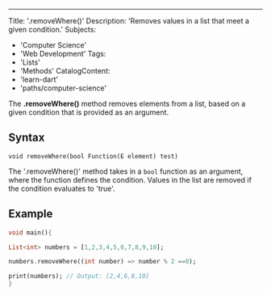 ---
Title: '.removeWhere()'
Description: 'Removes values in a list that meet a given condition.'
Subjects:
  - 'Computer Science'
  - 'Web Development'
Tags:
  - 'Lists'
  - 'Methods'
CatalogContent:
  - 'learn-dart'
  - 'paths/computer-science'

The **.removeWhere()** method removes elements from a list, based on a given condition that is provided as an argument. 

## Syntax
```pseudo
void removeWhere(bool Function(E element) test)
```

The '.removeWhere()' method takes in a `bool` function as an argument, where the function defines the condition. Values in the list are removed if the condition evaluates to 'true'.
## Example

```dart
void main(){

List<int> numbers = [1,2,3,4,5,6,7,8,9,10];

numbers.removeWhere((int number) => number % 2 ==0);

print(numbers); // Output: [2,4,6,8,10]
}
```
